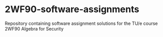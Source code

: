# 2WF90-software-assignments
Repository containing software assignment solutions for the TU/e course 2WF90 Algebra for Security
